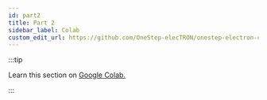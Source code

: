 ```yaml
---
id: part2
title: Part 2
sidebar_label: Colab
custom_edit_url: https://github.com/OneStep-elecTRON/onestep-electron-content
---
```


:::tip

Learn this section on <a href='https://colab.research.google.com/drive/1Sq6LjL8sktwJ0HkMQ3gPg_OnX_vKPYuC?usp=sharing'>Google Colab.</a>

:::